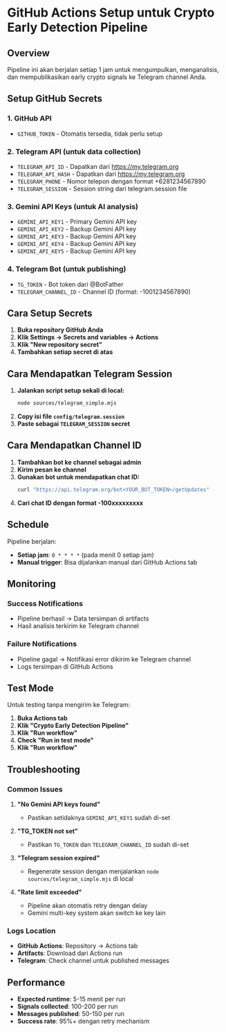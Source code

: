 # GitHub Actions Setup untuk Crypto Early Detection Pipeline

## Overview
Pipeline ini akan berjalan setiap 1 jam untuk mengumpulkan, menganalisis, dan mempublikasikan early crypto signals ke Telegram channel Anda.

## Setup GitHub Secrets

### 1. GitHub API
- `GITHUB_TOKEN` - Otomatis tersedia, tidak perlu setup

### 2. Telegram API (untuk data collection)
- `TELEGRAM_API_ID` - Dapatkan dari https://my.telegram.org
- `TELEGRAM_API_HASH` - Dapatkan dari https://my.telegram.org  
- `TELEGRAM_PHONE` - Nomor telepon dengan format +6281234567890
- `TELEGRAM_SESSION` - Session string dari telegram.session file

### 3. Gemini API Keys (untuk AI analysis)
- `GEMINI_API_KEY1` - Primary Gemini API key
- `GEMINI_API_KEY2` - Backup Gemini API key
- `GEMINI_API_KEY3` - Backup Gemini API key
- `GEMINI_API_KEY4` - Backup Gemini API key
- `GEMINI_API_KEY5` - Backup Gemini API key

### 4. Telegram Bot (untuk publishing)
- `TG_TOKEN` - Bot token dari @BotFather
- `TELEGRAM_CHANNEL_ID` - Channel ID (format: -1001234567890)

## Cara Setup Secrets

1. **Buka repository GitHub Anda**
2. **Klik Settings → Secrets and variables → Actions**
3. **Klik "New repository secret"**
4. **Tambahkan setiap secret di atas**

## Cara Mendapatkan Telegram Session

1. **Jalankan script setup sekali di local:**
   ```bash
   node sources/telegram_simple.mjs
   ```
2. **Copy isi file `config/telegram.session`**
3. **Paste sebagai `TELEGRAM_SESSION` secret**

## Cara Mendapatkan Channel ID

1. **Tambahkan bot ke channel sebagai admin**
2. **Kirim pesan ke channel**
3. **Gunakan bot untuk mendapatkan chat ID:**
   ```bash
   curl "https://api.telegram.org/bot<YOUR_BOT_TOKEN>/getUpdates"
   ```
4. **Cari chat ID dengan format -100xxxxxxxxx**

## Schedule

Pipeline berjalan:
- **Setiap jam**: `0 * * * *` (pada menit 0 setiap jam)
- **Manual trigger**: Bisa dijalankan manual dari GitHub Actions tab

## Monitoring

### Success Notifications
- Pipeline berhasil → Data tersimpan di artifacts
- Hasil analisis terkirim ke Telegram channel

### Failure Notifications  
- Pipeline gagal → Notifikasi error dikirim ke Telegram channel
- Logs tersimpan di GitHub Actions

## Test Mode

Untuk testing tanpa mengirim ke Telegram:
1. **Buka Actions tab**
2. **Klik "Crypto Early Detection Pipeline"**
3. **Klik "Run workflow"**
4. **Check "Run in test mode"**
5. **Klik "Run workflow"**

## Troubleshooting

### Common Issues

1. **"No Gemini API keys found"**
   - Pastikan setidaknya `GEMINI_API_KEY1` sudah di-set

2. **"TG_TOKEN not set"**
   - Pastikan `TG_TOKEN` dan `TELEGRAM_CHANNEL_ID` sudah di-set

3. **"Telegram session expired"**
   - Regenerate session dengan menjalankan `node sources/telegram_simple.mjs` di local

4. **"Rate limit exceeded"**
   - Pipeline akan otomatis retry dengan delay
   - Gemini multi-key system akan switch ke key lain

### Logs Location
- **GitHub Actions**: Repository → Actions tab
- **Artifacts**: Download dari Actions run
- **Telegram**: Check channel untuk published messages

## Performance

- **Expected runtime**: 5-15 menit per run
- **Signals collected**: 100-200 per run
- **Messages published**: 50-150 per run
- **Success rate**: 95%+ dengan retry mechanism
